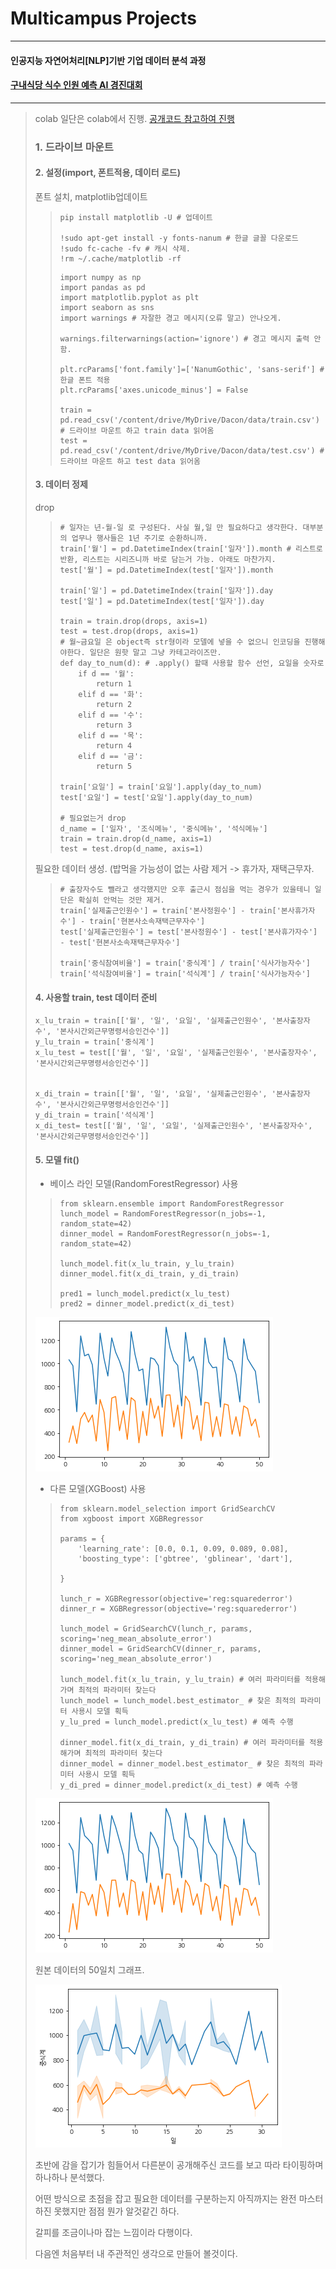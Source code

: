 # Multicampus Projects
---
#### 인공지능 자연어처리[NLP]기반 기업 데이터 분석 과정

#### [구내식당 식수 인원 예측 AI 경진대회](https://dacon.io/competitions/official/235743/overview/description)
---
> colab 일단은 colab에서 진행. [공개코드 참고하여 진행](https://dacon.io/competitions/official/235743/codeshare/2856?page=1&dtype=recent)
>
> ### 1. 드라이브 마운트
> 
> #### 2. 설정(import, 폰트적용, 데이터 로드)
> 
> 폰트 설치, matplotlib업데이트
>> ```
>> pip install matplotlib -U # 업데이트
>> 
>> !sudo apt-get install -y fonts-nanum # 한글 글꼴 다운로드
>> !sudo fc-cache -fv # 캐시 삭제.
>> !rm ~/.cache/matplotlib -rf 
>> ```
>>
>> ```
>> import numpy as np 
>> import pandas as pd
>> import matplotlib.pyplot as plt
>> import seaborn as sns
>> import warnings # 자잘한 경고 메시지(오류 말고) 안나오게.
>> 
>> warnings.filterwarnings(action='ignore') # 경고 메시지 출력 안함.
>> 
>> plt.rcParams['font.family']=['NanumGothic', 'sans-serif'] # 한글 폰트 적용
>> plt.rcParams['axes.unicode_minus'] = False
>> 
>> train = pd.read_csv('/content/drive/MyDrive/Dacon/data/train.csv') # 드라이브 마운트 하고 train data 읽어옴
>> test = pd.read_csv('/content/drive/MyDrive/Dacon/data/test.csv') # 드라이브 마운트 하고 test data 읽어옴
>> ```
>
> #### 3. 데이터 정제
> drop
>> ```
>> # 일자는 년-월-일 로 구성된다. 사실 월,일 만 필요하다고 생각한다. 대부분의 업무나 행사들은 1년 주기로 순환하니까.
>> train['월'] = pd.DatetimeIndex(train['일자']).month # 리스트로 반환, 리스트는 시리즈니까 바로 담는거 가능. 아래도 마찬가지.
>> test['월'] = pd.DatetimeIndex(test['일자']).month
>> 
>> train['일'] = pd.DatetimeIndex(train['일자']).day
>> test['일'] = pd.DatetimeIndex(test['일자']).day
>> 
>> train = train.drop(drops, axis=1)
>> test = test.drop(drops, axis=1)
>> # 월~금요일 은 object즉 str형이라 모델에 넣을 수 없으니 인코딩을 진행해야한다. 일단은 원핫 말고 그냥 카테고라이즈만.
>> def day_to_num(d): # .apply() 할때 사용할 함수 선언, 요일을 숫자로
>>     if d == '월':
>>         return 1
>>     elif d == '화':
>>         return 2
>>     elif d == '수':
>>         return 3
>>     elif d == '목':
>>         return 4
>>     elif d == '금':
>>         return 5
>>  
>> train['요일'] = train['요일'].apply(day_to_num)
>> test['요일'] = test['요일'].apply(day_to_num)
>> 
>> # 필요없는거 drop
>> d_name = ['일자', '조식메뉴', '중식메뉴', '석식메뉴']
>> train = train.drop(d_name, axis=1)
>> test = test.drop(d_name, axis=1)
>> ```
> 필요한 데이터 생성. (밥먹을 가능성이 없는 사람 제거 -> 휴가자, 재택근무자.
>> ```
>> # 출장자수도 뺄라고 생각했지만 오후 출근시 점심을 먹는 경우가 있을테니 일단은 확실히 안먹는 것만 제거.
>> train['실제출근인원수'] = train['본사정원수'] - train['본사휴가자수'] - train['현본사소속재택근무자수']
>> test['실제출근인원수'] = test['본사정원수'] - test['본사휴가자수'] - test['현본사소속재택근무자수']
>> 
>> train['중식참여비율'] = train['중식계'] / train['식사가능자수']
>> train['석식참여비율'] = train['석식계'] / train['식사가능자수']
>> ```
> #### 4. 사용할 train, test 데이터 준비
> ```
> x_lu_train = train[['월', '일', '요일', '실제출근인원수', '본사출장자수', '본사시간외근무명령서승인건수']]
> y_lu_train = train['중식계']
> x_lu_test = test[['월', '일', '요일', '실제출근인원수', '본사출장자수', '본사시간외근무명령서승인건수']]
> 
> 
> x_di_train = train[['월', '일', '요일', '실제출근인원수', '본사출장자수', '본사시간외근무명령서승인건수']]
> y_di_train = train['석식계']
> x_di_test= test[['월', '일', '요일', '실제출근인원수', '본사출장자수', '본사시간외근무명령서승인건수']]
> ```
> #### 5. 모델 fit()
> - 베이스 라인 모델(RandomForestRegressor) 사용
>> ```
>> from sklearn.ensemble import RandomForestRegressor
>> lunch_model = RandomForestRegressor(n_jobs=-1, random_state=42)
>> dinner_model = RandomForestRegressor(n_jobs=-1, random_state=42)
>> 
>> lunch_model.fit(x_lu_train, y_lu_train)
>> dinner_model.fit(x_di_train, y_di_train)
>> 
>> pred1 = lunch_model.predict(x_lu_test)
>> pred2 = dinner_model.predict(x_di_test)
>> ```
>
> ![base_line_model_g](./image/base_line_model_g.png)
>
> - 다른 모델(XGBoost) 사용
>> ```
>> from sklearn.model_selection import GridSearchCV
>> from xgboost import XGBRegressor
>> 
>> params = {
>>     'learning_rate': [0.0, 0.1, 0.09, 0.089, 0.08],
>>     'boosting_type': ['gbtree', 'gblinear', 'dart'],
>>     
>> }
>> 
>> lunch_r = XGBRegressor(objective='reg:squarederror')
>> dinner_r = XGBRegressor(objective='reg:squarederror')
>> 
>> lunch_model = GridSearchCV(lunch_r, params, scoring='neg_mean_absolute_error')
>> dinner_model = GridSearchCV(dinner_r, params, scoring='neg_mean_absolute_error')
>> 
>> lunch_model.fit(x_lu_train, y_lu_train) # 여러 파라미터를 적용해가며 최적의 파라미터 찾는다
>> lunch_model = lunch_model.best_estimator_ # 찾은 최적의 파라미터 사용시 모델 획득
>> y_lu_pred = lunch_model.predict(x_lu_test) # 예측 수행
>> 
>> dinner_model.fit(x_di_train, y_di_train) # 여러 파라미터를 적용해가며 최적의 파라미터 찾는다
>> dinner_model = dinner_model.best_estimator_ # 찾은 최적의 파라미터 사용시 모델 획득
>> y_di_pred = dinner_model.predict(x_di_test) # 예측 수행
>> ```
>
> ![XGBRegressor_g_1](./image/XGBRegressor_g_1.png)
>
> 원본 데이터의 50일치 그래프.
>
> ![origin_50days_g](./image/origin_50days_g.png)
> 
> 초반에 감을 잡기가 힘들어서 다른분이 공개해주신 코드를 보고 따라 타이핑하며 하나하나 분석했다.
> 
> 어떤 방식으로 초점을 잡고 필요한 데이터를 구분하는지 아직까지는 완전 마스터하진 못했지만 점점 뭔가 알것같긴 하다.
> 
> 갈피를 조금이나마 잡는 느낌이라 다행이다.
>
> 다음엔 처음부터 내 주관적인 생각으로 만들어 볼것이다.
